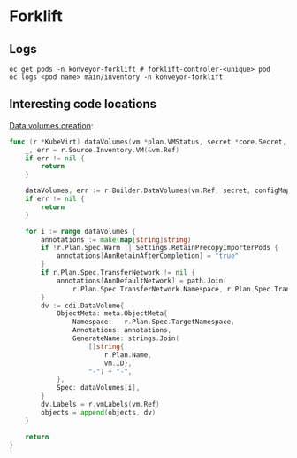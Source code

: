 # Forklift

## Logs
```
oc get pods -n konveyor-forklift # forklift-controler-<unique> pod
oc logs <pod name> main/inventory -n konveyor-forklift
```

## Interesting code locations

[Data volumes creation](https://github.com/konveyor/forklift-controller/blob/76ee1608b4850a0d47e92b508627b4e94847e29c/pkg/controller/plan/kubevirt.go#L644):

```go
func (r *KubeVirt) dataVolumes(vm *plan.VMStatus, secret *core.Secret, configMap *core.ConfigMap) (objects []cdi.DataVolume, err error) {
	_, err = r.Source.Inventory.VM(&vm.Ref)
	if err != nil {
		return
	}

	dataVolumes, err := r.Builder.DataVolumes(vm.Ref, secret, configMap)
	if err != nil {
		return
	}

	for i := range dataVolumes {
		annotations := make(map[string]string)
		if !r.Plan.Spec.Warm || Settings.RetainPrecopyImporterPods {
			annotations[AnnRetainAfterCompletion] = "true"
		}
		if r.Plan.Spec.TransferNetwork != nil {
			annotations[AnnDefaultNetwork] = path.Join(
				r.Plan.Spec.TransferNetwork.Namespace, r.Plan.Spec.TransferNetwork.Name)
		}
		dv := cdi.DataVolume{
			ObjectMeta: meta.ObjectMeta{
				Namespace:   r.Plan.Spec.TargetNamespace,
				Annotations: annotations,
				GenerateName: strings.Join(
					[]string{
						r.Plan.Name,
						vm.ID},
					"-") + "-",
			},
			Spec: dataVolumes[i],
		}
		dv.Labels = r.vmLabels(vm.Ref)
		objects = append(objects, dv)
	}

	return
}
```
